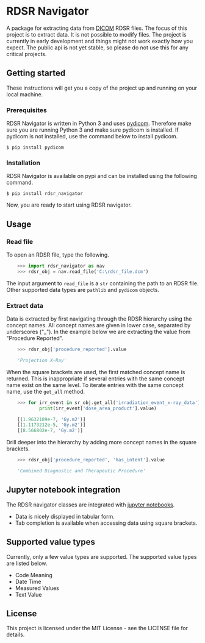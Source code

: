 # RDSR Navigator
A package for extracting data from [DICOM](https://www.dicomstandard.org/) RDSR files. The focus of this project is to extract data. It is not possible to modify files. The project is currently in early development and things might not work exactly how you expect. The public api is not yet stable, so please do not use this for any critical projects.

## Getting started
These instructions will get you a copy of the project up and running on your local machine.

### Prerequisites
RDSR Navigator is written in Python 3 and uses [pydicom](https://pydicom.github.io/). Therefore make sure you are running Python 3 and make sure pydicom is installed. If pydicom is not installed, use the command below to install pydicom.
    
    $ pip install pydicom

### Installation
RDSR Navigator is available on pypi and can be installed using the following command.

    $ pip install rdsr_navigator

Now, you are ready to start using RDSR navigator.

## Usage
### Read file
To open an RDSR file, type the following.

```python
    >>> import rdsr_navigator as nav
    >>> rdsr_obj = nav.read_file('C:\rdsr_file.dcm')
```

The input argument to `read_file` is a `str` containing the path to an RDSR file. Other supported data types are `pathlib` and `pydicom` objects.

### Extract data
Data is extracted by first navigating through the RDSR hierarchy using the concept names. All concept names are given in lower case, separated by underscores ("_"). In the example below we are extracting the value from "Procedure Reported".

```python
    >>> rdsr_obj['procedure_reported'].value

    'Projection X-Ray'
```

When the square brackets are used, the first matched concept name is returned. This is inappropriate if several entries with the same concept name exist on the same level. To iterate entries with the same concept name, use the `get_all` method.

```python
    >>> for irr_event in sr_obj.get_all('irradiation_event_x-ray_data')):
            print(irr_event['dose_area_product'].value)

    [(1.9632189e-7, 'Gy.m2')]
    [(1.1173212e-5, 'Gy.m2')]
    [(8.566802e-7, 'Gy.m2')]
```

Drill deeper into the hierarchy by adding more concept names in the square brackets.

```python
    >>> rdsr_obj['procedure_reported', 'has_intent'].value

    'Combined Diagnostic and Therapeutic Procedure'
```

## Jupyter notebook integration
The RDSR navigator classes are integrated with [jupyter notebooks](http://jupyter.org/). 

+ Data is nicely displayed in tabular form.
+ Tab completion is available when accessing data using square brackets.

## Supported value types
Currently, only a few value types are supported. The supported value types are listed below.

+ Code Meaning
+ Date Time
+ Measured Values
+ Text Value

## License
This project is licensed under the MIT License - see the LICENSE file for details.